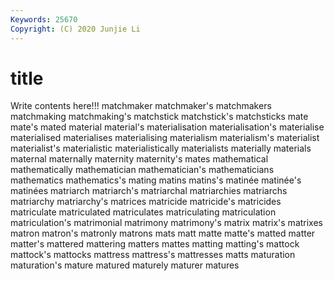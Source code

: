 ```yaml
---
Keywords: 25670
Copyright: (C) 2020 Junjie Li
---
```


# title

Write contents here!!!
matchmaker 
matchmaker's 
matchmakers 
matchmaking 
matchmaking's 
matchstick 
matchstick's 
matchsticks 
mate 
mate's
mated 
material 
material's 
materialisation 
materialisation's 
materialise 
materialised 
materialises 
materialising 
materialism
materialism's 
materialist 
materialist's 
materialistic 
materialistically 
materialists 
materially 
materials 
maternal 
maternally
maternity 
maternity's 
mates 
mathematical 
mathematically 
mathematician 
mathematician's 
mathematicians 
mathematics 
mathematics's
mating 
matins 
matins's 
matinée 
matinée's 
matinées 
matriarch 
matriarch's 
matriarchal 
matriarchies
matriarchs 
matriarchy 
matriarchy's 
matrices 
matricide 
matricide's 
matricides 
matriculate 
matriculated 
matriculates
matriculating 
matriculation 
matriculation's 
matrimonial 
matrimony 
matrimony's 
matrix 
matrix's 
matrixes 
matron
matron's 
matronly 
matrons 
mats 
matt 
matte 
matte's 
matted 
matter 
matter's
mattered 
mattering 
matters 
mattes 
matting 
matting's 
mattock 
mattock's 
mattocks 
mattress
mattress's 
mattresses 
matts 
maturation 
maturation's 
mature 
matured 
maturely 
maturer 
matures
